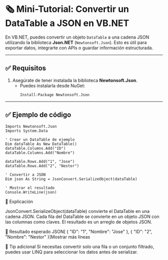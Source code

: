 # 🗞️ Mini-Tutorial: Convertir un DataTable a JSON en VB.NET

En VB.NET, puedes convertir un objeto `DataTable` a una cadena JSON utilizando la biblioteca **Json.NET** (`Newtonsoft.Json`). Esto es útil para exportar datos, integrarte con APIs o guardar información estructurada.

---

## ✅ Requisitos

1. Asegúrate de tener instalada la biblioteca **Newtonsoft.Json**.
   - Puedes instalarla desde NuGet:
     ```
     Install-Package Newtonsoft.Json
     ```

---

## ✅ Ejemplo de código

```vbnet
Imports Newtonsoft.Json
Imports System.Data

' Crear un DataTable de ejemplo
Dim dataTable As New DataTable()
dataTable.Columns.Add("ID")
dataTable.Columns.Add("Nombre")

dataTable.Rows.Add("1", "Jose")
dataTable.Rows.Add("2", "Nestor")

' Convertir a JSON
Dim json As String = JsonConvert.SerializeObject(dataTable)

' Mostrar el resultado
Console.WriteLine(json)
```

🧠 Explicación

JsonConvert.SerializeObject(dataTable) convierte el DataTable en una cadena JSON.
Cada fila del DataTable se convierte en un objeto JSON con las columnas como claves.
El resultado es un arreglo de objetos JSON.


📌 Resultado esperado
JSON[  {    "ID": "1",    "Nombre": "Jose"  },  {    "ID": "2",    "Nombre": "Nestor"  }]Mostrar más líneas

🧪 Tip adicional
Si necesitas convertir solo una fila o un conjunto filtrado, puedes usar LINQ para seleccionar los datos antes de serializar.
